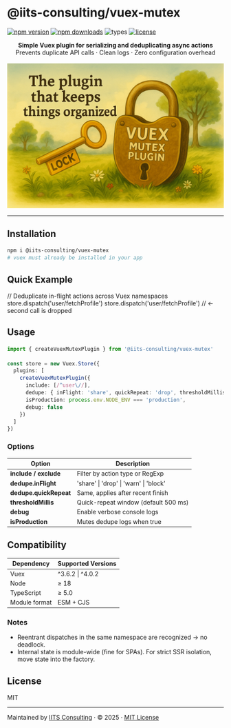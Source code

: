 # @iits-consulting/vuex-mutex

[![npm version](https://img.shields.io/npm/v/@iits-consulting/vuex-mutex.svg)](https://www.npmjs.com/package/@iits-consulting/vuex-mutex)
[![npm downloads](https://img.shields.io/npm/dm/@iits-consulting/vuex-mutex.svg)](https://www.npmjs.com/package/@iits-consulting/vuex-mutex)
![types](https://img.shields.io/badge/types-TypeScript-blue)
[![license](https://img.shields.io/npm/l/@iits-consulting/vuex-mutex.svg)](#license)

<p align="center">
  <strong>Simple Vuex plugin for serializing and deduplicating async actions</strong><br>
  Prevents duplicate API calls · Clean logs · Zero configuration overhead
  <br><br>
  <img src="https://raw.githubusercontent.com/iits-consulting/iits-vuex-mutex/main/docs/banner.png" width="600" alt="Vuex Mutex Banner">
</p>

---

## Installation
```bash
npm i @iits-consulting/vuex-mutex
# vuex must already be installed in your app
```

## Quick Example
// Deduplicate in-flight actions across Vuex namespaces
store.dispatch('user/fetchProfile')
store.dispatch('user/fetchProfile') // ← second call is dropped

## Usage
```ts
import { createVuexMutexPlugin } from '@iits-consulting/vuex-mutex'

const store = new Vuex.Store({
  plugins: [
    createVuexMutexPlugin({
      include: [/^user\//],
      dedupe: { inFlight: 'share', quickRepeat: 'drop', thresholdMillis: 500 },
      isProduction: process.env.NODE_ENV === 'production',
      debug: false
    })
  ]
})
```

### Options
| Option | Description |
|--------|--------------|
| **include / exclude** | Filter by action type or RegExp |
| **dedupe.inFlight** | 'share' \| 'drop' \| 'warn' \| 'block' |
| **dedupe.quickRepeat** | Same, applies after recent finish |
| **thresholdMillis** | Quick-repeat window (default 500 ms) |
| **debug** | Enable verbose console logs |
| **isProduction** | Mutes dedupe logs when true |

## Compatibility
| Dependency | Supported Versions |
|-------------|--------------------|
| Vuex | ^3.6.2 \| ^4.0.2 |
| Node | ≥ 18 |
| TypeScript | ≥ 5.0 |
| Module format | ESM + CJS |

### Notes
- Reentrant dispatches in the same namespace are recognized → no deadlock.
- Internal state is module-wide (fine for SPAs). For strict SSR isolation, move state into the factory.

## License
MIT

---
Maintained by [IITS Consulting](https://www.iits-consulting.de) · © 2025 · [MIT License](./LICENSE)

